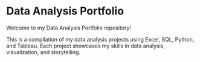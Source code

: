 # Data Analysis Portfolio

Welcome to my Data Analysis Portfolio repository!

This is a compilation of my data analysis projects using Excel, SQL, Python, and Tableau. Each project showcases my skills in data analysis, visualization, and storytelling.
